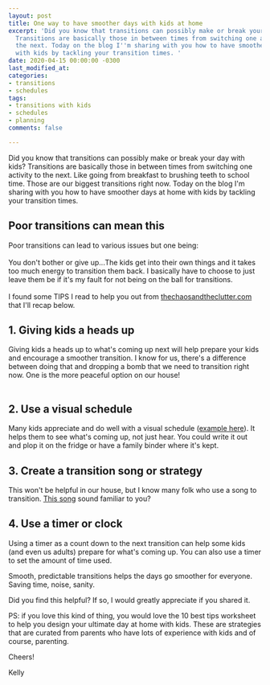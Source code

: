 ```yaml
---
layout: post
title: One way to have smoother days with kids at home
excerpt: 'Did you know that transitions can possibly make or break your day with kids?
  Transitions are basically those in between times from switching one activity to
  the next. Today on the blog I''m sharing with you how to have smoother days at home
  with kids by tackling your transition times. '
date: 2020-04-15 00:00:00 -0300
last_modified_at: 
categories:
- transitions
- schedules
tags:
- transitions with kids
- schedules
- planning
comments: false

---
```

Did you know that transitions can possibly make or break your day with kids? Transitions are basically those in between times from switching one activity to the next. Like going from breakfast to brushing teeth to school time. Those are our biggest transitions right now. Today on the blog I'm sharing with you how to have smoother days at home with kids by tackling your transition times.

## Poor transitions can mean this

Poor transitions can lead to various issues but one being:⁣  
⁣  
You don't bother or give up...The kids get into their own things and it takes too much energy to transition them back. I basically have to choose to just leave them be if it's my fault for not being on the ball for transitions. ⁣  
⁣  
I found some TIPS I read to help you out from [thechaosandtheclutter.com](http://thechaosandtheclutter.com/) that I'll recap below.

## 1. Giving kids a heads up

Giving kids a heads up to what's coming up next will help prepare your kids and encourage a smoother transition. I know for us, there's a difference between doing that and dropping a bomb that we need to transition right now. One is the more peaceful option on our house!  
⁣

## 2. Use a visual schedule

Many kids appreciate and do well with a visual schedule ([example here](https://teachingmama.org/visual-schedule-for-toddlers/)). It helps them to see what's coming up, not just hear. You could write it out and plop it on the fridge or have a family binder where it's kept.

## 3. Create a transition song or strategy

This won't be helpful in our house, but I know many folk who use a song to transition. [This song](https://www.youtube.com/watch?v=WJ9uhDzN-rA) sound familiar to you?

## 4. Use a timer or clock

Using a timer as a count down to the next transition can help some kids (and even us adults) prepare for what's coming up. You can also use a timer to set the amount of time used.

⁣Smooth, predictable transitions helps the days go smoother for everyone. Saving time, noise, sanity.

Did you find this helpful? If so, I would greatly appreciate if you shared it.

PS: if you love this kind of thing, you would love the 10 best tips worksheet to help you design your ultimate day at home with kids. These are strategies that are curated from parents who have lots of experience with kids and of course, parenting.

Cheers!

Kelly